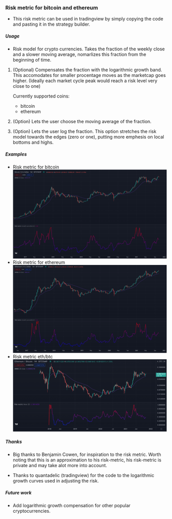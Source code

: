 ### Risk metric for bitcoin and ethereum

* This risk metric can be used in tradingview by simply copying the code and pasting it in the strategy builder. 
##### Usage
* Risk model for crypto currencies. Takes the fraction of the weekly close and a slower moving average, nomarlizes this fraction from the beginning of time. 

1. (Optional) Compensates the fraction with the logarithmic growth band.
    This accomodates for smaller procentage moves as the marketcap goes higher. (Ideally each market cycle peak would reach a risk level very close to one)

    Currently supported coins:
    * bitcoin 
    * ethereum
2. (Option) Lets the user choose the moving average of the fraction. 
3. (Option) Lets the user log the fraction. 
    This option stretches the risk model towards the edges (zero or one), putting more emphesis on local bottoms and highs. 

##### Examples
* Risk metric for bitcoin
![Risk metric for Bitcoin](./bitcoin.png)
* Risk metric for ethereum
![Risk metric for Ethereum](./ethereum.png)
* Risk metric eth/btc
![Risk metric for ethbtc](./ethbtc.png)

##### Thanks 

* Big thanks to Benjamin Cowen, for inspiration to the risk metric. Worth noting that this is an approximation to his risk-metric, his risk-metric is private and may take alot more into account. 

* Thanks to quantadelic (tradingview) for the code to the logarithmic growth curves used in adjusting the risk. 

##### Future work
* Add logarithmic growth compensation for other popular cryptocurrencies.
